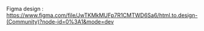 Figma design : https://www.figma.com/file/JwTKMkMUFp7R1CMTWD6Sa6/html.to.design-(Community)?node-id=0%3A1&mode=dev
